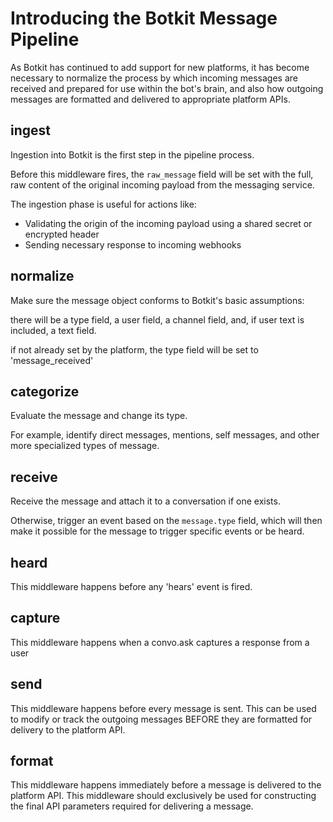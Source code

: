 # Introducing the Botkit Message Pipeline

As Botkit has continued to add support for new platforms,
it has become necessary to normalize the process by which
incoming messages are received and prepared for use within
the bot's brain, and also how outgoing messages are formatted
and delivered to appropriate platform APIs.



## ingest

Ingestion into Botkit is the first step in the pipeline process.

Before this middleware fires, the `raw_message` field will be set with the full,
raw content of the original incoming payload from the messaging service.

The ingestion phase is useful for actions like:

* Validating the origin of the incoming payload using a shared secret or encrypted header
* Sending necessary response to incoming webhooks

## normalize

Make sure the message object conforms to Botkit's basic assumptions:

there will be a type field, a user field, a channel field, and, if user text is included, a text field.

if not already set by the platform, the type field will be set to 'message_received'

## categorize

Evaluate the message and change its type.

For example, identify direct messages, mentions, self messages, and other more specialized types of message.


## receive

Receive the message and attach it to a conversation if one exists.

Otherwise, trigger an event based on the `message.type` field, which will then
make it possible for the message to trigger specific events or be heard.

## heard

This middleware happens before any 'hears' event is fired.

## capture

This middleware happens when a convo.ask captures a response from a user

## send

This middleware happens before every message is sent.
This can be used to modify or track the outgoing messages BEFORE they are formatted for delivery to the platform API.

## format

This middleware happens immediately before a message is delivered to the platform API.
This middleware should exclusively be used for constructing the final API parameters required for delivering a message.
